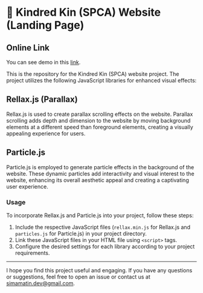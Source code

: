 # 🐾 Kindred Kin (SPCA) Website (Landing Page)


## Online Link

You can see demo in this [link](https://simamatin.github.io/SPCA/).

This is the repository for the Kindred Kin (SPCA) website project. The project utilizes the following JavaScript libraries for enhanced visual effects:

## Rellax.js (Parallax)
Rellax.js is used to create parallax scrolling effects on the website. Parallax scrolling adds depth and dimension to the website by moving background elements at a different speed than foreground elements, creating a visually appealing experience for users.


## Particle.js
Particle.js is employed to generate particle effects in the background of the website. These dynamic particles add interactivity and visual interest to the website, enhancing its overall aesthetic appeal and creating a captivating user experience.


### Usage
To incorporate Rellax.js and Particle.js into your project, follow these steps:
1. Include the respective JavaScript files (`rellax.min.js` for Rellax.js and `particles.js` for Particle.js) in your project directory.
2. Link these JavaScript files in your HTML file using `<script>` tags.
3. Configure the desired settings for each library according to your project requirements.




---


I hope you find this project useful and engaging. If you have any questions or suggestions, feel free to open an issue or contact us at simamatin.dev@gmail.com.
